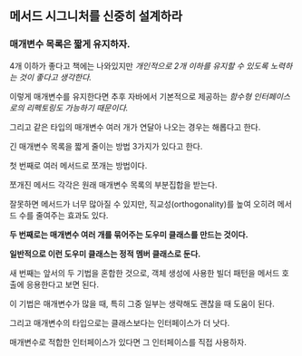## 메서드 시그니처를 신중히 설계하라



### 매개변수 목록은 짧게 유지하자.

4개 이하가 좋다고 책에는 나와있지만 *개인적으로 2개 이하를 유지할 수 있도록 노력하는 것이 좋다고 생각한다.*

이렇게 매개변수를 유지한다면 추후 자바에서 기본적으로 제공하는 *함수형 인터페이스로의 리펙토링도 가능하기 때문이다.*



그리고 같은 타입의 매개변수 여러 개가 연달아 나오는 경우는 해롭다고 한다.



긴 매개변수 목록을 짧게 줄이는 방법 3가지가 있다고 한다.

첫 번째로 여러 메서드로 쪼개는 방법이다. 

쪼개진 메서드 각각은 원래 매개변수 목록의 부분집합을 받는다.

잘못하면 메서드가 너무 많아질 수 있지만, 직교성(orthogonality)를 높여 오히려 메서드 수를 줄여주는 효과도 있다.



**두 번째로는 매개변수 여러 개를 묶어주는 도우미 클래스를 만드는 것이다.**

**일반적으로 이런 도우미 클래스는 정적 멤버 클래스로 둔다.**



새 번째는 앞서의 두 기법을 혼합한 것으로, 객체 생성에 사용한 빌더 패턴을 메서드 호출에 응용한다고 보면 된다.

이 기법은 매개변수가 많을 때, 특히 그중 일부는 생략해도 괜찮을 때 도움이 된다.



그리고 매개변수의 타입으로는 클래스보다는 인터페이스가 더 낫다.

매개변수로 적합한 인터페이스가 있다면 그 인터페이스를 직접 사용하자.